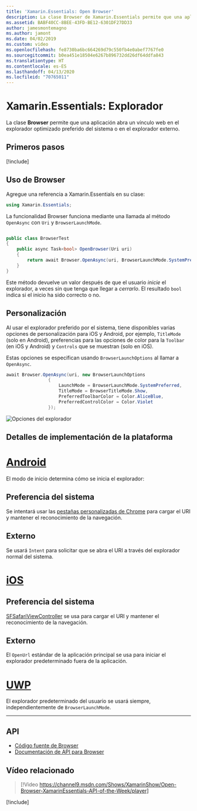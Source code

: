 ```yaml
---
title: 'Xamarin.Essentials: Open Browser'
description: La clase Browser de Xamarin.Essentials permite que una aplicación abra un vínculo web en el explorador optimizado preferido del sistema o en el explorador externo.
ms.assetid: BABF40CC-8BEE-43FD-BE12-6301DF27DD33
author: jamesmontemagno
ms.author: jamont
ms.date: 04/02/2019
ms.custom: video
ms.openlocfilehash: fe8730ba6bc664269d79c550fb4e0abef7767fe0
ms.sourcegitcommit: b0ea451e18504e6267b896732dd26df64ddfa843
ms.translationtype: HT
ms.contentlocale: es-ES
ms.lasthandoff: 04/13/2020
ms.locfileid: "70765011"
---
```

# <a name="xamarinessentials-browser"></a>Xamarin.Essentials: Explorador

La clase **Browser** permite que una aplicación abra un vínculo web en el explorador optimizado preferido del sistema o en el explorador externo.

## <a name="get-started"></a>Primeros pasos

[!include[](~/essentials/includes/get-started.md)]

## <a name="using-browser"></a>Uso de Browser

Agregue una referencia a Xamarin.Essentials en su clase:

```csharp
using Xamarin.Essentials;
```

La funcionalidad Browser funciona mediante una llamada al método `OpenAsync` con `Uri` y `BrowserLaunchMode`.

```csharp

public class BrowserTest
{
    public async Task<bool> OpenBrowser(Uri uri)
    {
        return await Browser.OpenAsync(uri, BrowserLaunchMode.SystemPreferred);
    }
}
```

Este método devuelve un valor después de que el usuario _inicie_ el explorador, a veces sin que tenga que llegar a _cerrarlo_.  El resultado `bool` indica si el inicio ha sido correcto o no.

## <a name="customization"></a>Personalización

Al usar el explorador preferido por el sistema, tiene disponibles varias opciones de personalización para iOS y Android, por ejemplo, `TitleMode` (solo en Android), preferencias para las opciones de color para la `Toolbar` (en iOS y Android) y `Controls` que se muestran (solo en iOS). 

Estas opciones se especifican usando `BrowserLaunchOptions` al llamar a `OpenAsync`.

```csharp
await Browser.OpenAsync(uri, new BrowserLaunchOptions
                {
                    LaunchMode = BrowserLaunchMode.SystemPreferred,
                    TitleMode = BrowserTitleMode.Show,
                    PreferredToolbarColor = Color.AliceBlue,
                    PreferredControlColor = Color.Violet
                });
```

![Opciones del explorador](images/browser-options.png)

## <a name="platform-implementation-specifics"></a>Detalles de implementación de la plataforma

# <a name="android"></a>[Android](#tab/android)

El modo de inicio determina cómo se inicia el explorador:

## <a name="system-preferred"></a>Preferencia del sistema

Se intentará usar las [pestañas personalizadas de Chrome](https://developer.chrome.com/multidevice/android/customtabs) para cargar el URI y mantener el reconocimiento de la navegación.

## <a name="external"></a>Externo

Se usará `Intent` para solicitar que se abra el URI a través del explorador normal del sistema.

# <a name="ios"></a>[iOS](#tab/ios)

## <a name="system-preferred"></a>Preferencia del sistema

[SFSafariViewController](xref:SafariServices.SFSafariViewController) se usa para cargar el URI y mantener el reconocimiento de la navegación.

## <a name="external"></a>Externo

El `OpenUrl` estándar de la aplicación principal se usa para iniciar el explorador predeterminado fuera de la aplicación.

# <a name="uwp"></a>[UWP](#tab/uwp)

El explorador predeterminado del usuario se usará siempre, independientemente de `BrowserLaunchMode`.

--------------

## <a name="api"></a>API

- [Código fuente de Browser](https://github.com/xamarin/Essentials/tree/master/Xamarin.Essentials/Browser)
- [Documentación de API para Browser](xref:Xamarin.Essentials.Browser)

## <a name="related-video"></a>Vídeo relacionado

> [!Video https://channel9.msdn.com/Shows/XamarinShow/Open-Browser-XamarinEssentials-API-of-the-Week/player]

[!include[](~/essentials/includes/xamarin-show-essentials.md)]
